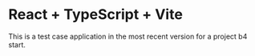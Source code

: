 # React + TypeScript + Vite

This is a test case application in the most recent version for a project b4 start.
